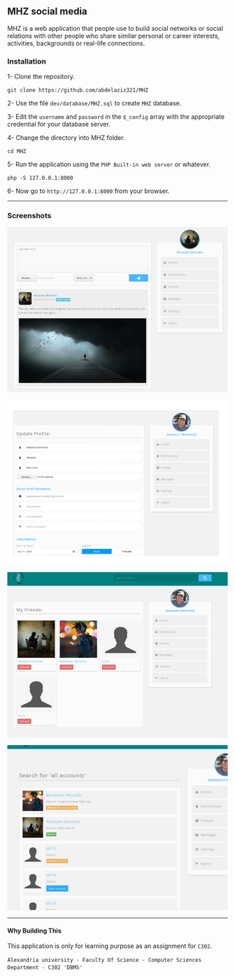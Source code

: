 ## MHZ social media

MHZ is a web application that people use to build social networks or social relations with other people who share similar personal or career interests, activities, backgrounds or real-life connections.

### Installation

1- Clone the repository.

```
git clone https://github.com/abdelaziz321/MHZ
```

2- Use the file `dev/database/MHZ.sql` to create `MHZ` database.

3- Edit the `username` and `password` in the `$_config` array with the appropriate credential for your database server.

4- Change the directory into MHZ folder.

```
cd MHZ
```

5- Run the application using the `PHP Built-in web server` or whatever.

```
php -S 127.0.0.1:8000
```

6- Now go to `http://127.0.0.1:8000` from your browser.

___

### Screenshots
![posts](dev/screenshots/posts.png)

![posts](dev/screenshots/update.png)

![posts](dev/screenshots/friends.png)

![posts](dev/screenshots/search.png)

___

#### Why Building This
This application is only for learning purpose as an assignment for `C302`.

`Alexandria university - Faculty Of Science - Computer Sciences Department - C302 'DBMS'`

